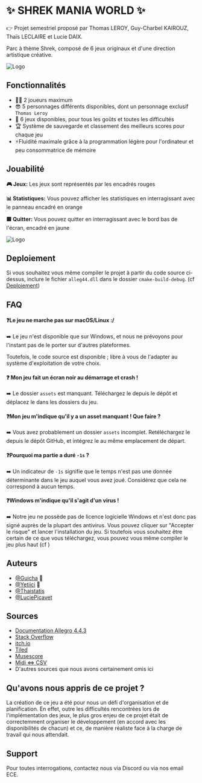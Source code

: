 
# ✨ SHREK MANIA WORLD ✨

👉 Projet semestriel proposé par Thomas LEROY, Guy-Charbel KAIROUZ, Thaïs LECLAIRE et Lucie DAIX.

Parc à thème Shrek, composé de 6 jeux originaux et d'une direction artistique créative.





![Logo](https://cdn.discordapp.com/attachments/1039861665149243435/1109429068983709766/Ecran_d_acceuil.bmp)


## Fonctionnalités

- 👯‍♂️ 2 joueurs maximum
- 😎 5 personnages différents disponibles, dont un personnage exclusif `Thomas Leroy`
- 🥵 6 jeux disponibles, pour tous les goûts et toutes les difficultés
- 🏆 Système de sauvegarde et classement des meilleurs scores pour chaque jeu
- ⚡Fluidité maximale grâce à la programmation légère pour l'ordinateur et peu consommatrice de mémoire



## Jouabilité

**🎮 Jeux:** Les jeux sont représentés par les encadrés rouges

**📊 Statistiques:** Vous pouvez afficher les statistiques en interragissant avec le panneau encadré en orange

**🟥 Quitter:** Vous pouvez quitter en interragissant avec le bord bas de l'écran, encadré en jaune

![Logo](https://cdn.discordapp.com/attachments/1039861665149243435/1109431343089205308/Attraction_exemple.png)
## Deploiement

Si vous souhaitez vous même compiler le projet à partir du code source ci-dessus, inclure le fichier `alleg44.dll` dans le dossier `cmake-build-debug`.
(cf [Deploiement](https://github.com/ING1-Paris/ece-world-paris-ing1-2022-2023-equipe-20-td-1-codename-enjoyers#deploiement))



## FAQ

#### ❓Le jeu ne marche pas sur macOS/Linux :/

➡️ Le jeu n'est disponible que sur Windows, et nous ne prévoyons pour l'instant pas de le porter sur d'autres plateformes.

Toutefois, le code source est disponible ; libre à vous de l'adapter au système d'exploitation de votre choix.

#### ❓ Mon jeu fait un écran noir au démarrage et crash !

➡️ Le dossier `assets` est manquant. Téléchargez le depuis le dépôt et déplacez le dans les dossiers du jeu.

#### ❓Mon jeu m'indique qu'il y a un asset manquant ! Que faire ?

➡️ Vous avez probablement un dossier `assets` incomplet. Retéléchargez le depuis le dépôt GitHub, et intégrez le au même emplacement de départ.

#### ❓Pourquoi ma partie a duré `-1s` ?

➡️ Un indicateur de `-1s` signifie que le temps n'est pas une donnée déterminante dans le jeu auquel vous avez joué. Considérez que cela ne correspond à aucun temps.

#### ❓Windows m'indique qu'il s'agit d'un virus !

➡️ Notre jeu ne possède pas de licence logicielle Windows et n'est donc pas signé auprès de la plupart des antivirus. Vous pouvez cliquer sur "Accepter le risque" et lancer l'installation du jeu. Si toutefois vous souhaitez être certain de ce que vous téléchargez, vous pouvez vous même compiler le jeu plus haut (cf )


## Auteurs

- [@Guicha](https://www.github.com/Guicha) 🗿
- [@Yetiici](https://www.github.com/Yetiici) 🗿
- [@Thaistatis](https://www.github.com/Thaistatis)
- [@LuciePicavet](https://www.github.com/LuciePicavet)


## Sources

- [Documentation Allegro 4.4.3](https://liballeg.org/stabledocs/en/allegro.html)
- [Stack Overflow](https://stackoverflow.com)
- [itch.io](https://itch.io)
- [Tiled](https://mapeditor.org)
- [Musescore](https://musescore.org)
- [Midi <=> CSV](https://www.fourmilab.ch/webtools/midicsv/)
- D'autres sources que nous avons certainement omis ici

## Qu'avons nous appris de ce projet ?

La création de ce jeu a été pour nous un défi d'organisation et de planification. En effet, outre les difficultés rencontrées lors de l'implémentation des jeux, le plus gros enjeu de ce projet était de correctemment organiser le développement (en accord avec les disponibilités de chacun) et ce, de manière réaliste face à la charge de travail qui nous attendait.


## Support

Pour toutes interrogations, contactez nous via Discord ou via nos email ECE.

